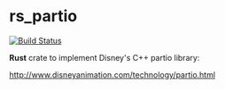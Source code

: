 # rs_partio

[![Build Status](https://travis-ci.org/wahn/rs_partio.svg?branch=master)](https://travis-ci.org/wahn/rs_partio)

**Rust** crate to implement Disney's C++ partio library:

http://www.disneyanimation.com/technology/partio.html
